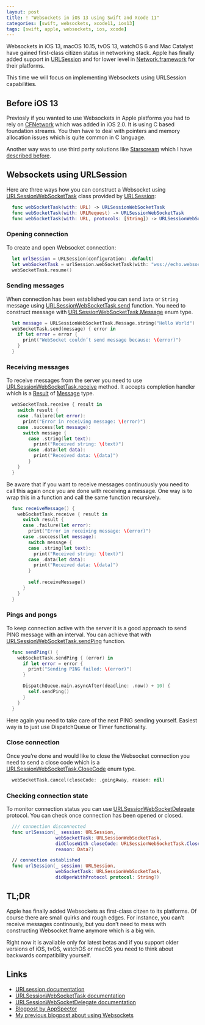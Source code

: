 ```yaml
---
layout: post
title: ! "Websockets in iOS 13 using Swift and Xcode 11"
categories: [swift, websockets, xcode11, ios13]
tags: [swift, apple, websockets, ios, xcode]
---
```


Websockets in iOS 13, macOS 10.15, tvOS 13, watchOS 6 and Mac Catalyst have gained first-class citizen status in networking stack. Apple has finally added support in [URLSession](https://developer.apple.com/documentation/foundation/urlsessionwebsockettask) and for lower level in [Network.framework](https://developer.apple.com/documentation/network/nwprotocolwebsocket) for their platforms.

This time we will focus on implementing Websockets using URLSession capabilities.

<!--more-->

## Before iOS 13

Previosly if you wanted to use Websockets in Apple platforms you had to rely on [CFNetwork](https://developer.apple.com/documentation/cfnetwork) which was added in iOS 2.0. It is using C based foundation streams. You then have to deal with pointers and memory allocation issues which is quite common in C language.

Another way was to use third party solutions like [Starscream](https://github.com/daltoniam/Starscream) which I have [described before](/websockets-swift/).

## Websockets using URLSession

Here are three ways how you can construct a Websocket using [URLSessionWebSocketTask](https://developer.apple.com/documentation/foundation/urlsessionwebsockettask) class provided by [URLSession](https://developer.apple.com/documentation/foundation/urlsession):

```swift
  func webSocketTask(with: URL) -> URLSessionWebSocketTask
  func webSocketTask(with: URLRequest) -> URLSessionWebSocketTask
  func webSocketTask(with: URL, protocols: [String]) -> URLSessionWebSocketTask
```

### Opening connection

To create and open Websocket connection:

```swift
  let urlSession = URLSession(configuration: .default)
  let webSocketTask = urlSession.webSocketTask(with: "wss://echo.websocket.org")
  webSocketTask.resume()
```


### Sending messages

When connection has been established you can send `Data` or `String` message using [URLSessionWebSocketTask.send](https://developer.apple.com/documentation/foundation/urlsessionwebsockettask/3281790-send) function. You need to construct message with [URLSessionWebSocketTask.Message](https://developer.apple.com/documentation/foundation/urlsessionwebsockettask/message) enum type.

```swift
  let message = URLSessionWebSocketTask.Message.string("Hello World")
  webSocketTask.send(message) { error in
    if let error = error {                
      print("WebSocket couldn’t send message because: \(error)")
    }
  }
```

### Receiving messages

To receive messages from the server you need to use [URLSessionWebSocketTask.receive](https://developer.apple.com/documentation/foundation/urlsessionwebsockettask/3281789-receive) method. It accepts completion handler which is a [Result](https://developer.apple.com/documentation/swift/result) of [Message](https://developer.apple.com/documentation/foundation/urlsessionwebsockettask/message) type.

```swift
  webSocketTask.receive { result in
    switch result {
    case .failure(let error):
      print("Error in receiving message: \(error)")
    case .success(let message):
      switch message {
        case .string(let text):
          print("Received string: \(text)")
        case .data(let data):
          print("Received data: \(data)")
        }
    }
  }
```

Be aware that if you want to receive messages continuously you need to call this again once you are done with receiving a message. One way is to wrap this in a function and call the same function recursively.

```swift
  func receiveMessage() {
    webSocketTask.receive { result in
      switch result {
      case .failure(let error):
        print("Error in receiving message: \(error)")
      case .success(let message):
        switch message {
        case .string(let text):
          print("Received string: \(text)")
        case .data(let data):
          print("Received data: \(data)")
        }
        
        self.receiveMessage()                
      }
    }	
  }
```

### Pings and pongs

To keep connection active with the server it is a good approach to send PING message with an interval. You can achieve that with [URLSessionWebSocketTask.sendPing](https://developer.apple.com/documentation/foundation/urlsessionwebsockettask/3181206-sendping) function.

```swift
  func sendPing() {
    webSocketTask.sendPing { (error) in
      if let error = error {
        print("Sending PING failed: \(error)")
      }

      DispatchQueue.main.asyncAfter(deadline: .now() + 10) {
        self.sendPing()
      }
    }
  }
```

Here again you need to take care of the next PING sending yourself. Easiest way is to just use DispatchQueue or Timer functionality.

### Close connection

Once you’re done and would like to close the Websocket connection you need to send a close code which is a [URLSessionWebSocketTask.CloseCode](https://developer.apple.com/documentation/foundation/urlsessionwebsockettask/closecode) enum type.

```swift
  webSocketTask.cancel(closeCode: .goingAway, reason: nil)
```

### Checking connection state

To monitor connection status you can use [URLSessionWebSocketDelegate](https://developer.apple.com/documentation/foundation/urlsessionwebsocketdelegate) protocol. You can check once connection has been opened or closed.

```swift
  /// connection disconnected
  func urlSession(_ session: URLSession, 
                  webSocketTask: URLSessionWebSocketTask,
                  didCloseWith closeCode: URLSessionWebSocketTask.CloseCode,
                  reason: Data?)

  // connection established
  func urlSession(_ session: URLSession,
                  webSocketTask: URLSessionWebSocketTask,
                  didOpenWithProtocol protocol: String?)
```

## TL;DR

Apple has finally added Websockets as first-class citzen to its platforms. Of course there are small quirks and rough edges. For instance, you can’t receive messages continously, but you don’t need to mess with constructing Websocket frame anymore which is a big win.

Right now it is available only for latest betas and if you support older versions of iOS, tvOS, watchOS or macOS you need to think about backwards compatibility yourself.

## Links

* [URLsession documentation](https://developer.apple.com/documentation/foundation)
* [URLSessionWebSocketTask documentation](https://developer.apple.com/documentation/foundation/urlsessionwebsockettask)
* [URLSessionWebSocketDelegate documentation](https://developer.apple.com/documentation/foundation/urlsessionwebsocketdelegate)
* [Blogpost by AppSpector](https://appspector.com/blog/websockets-in-ios-using-urlsessionwebsockettask)
* [My previous blogpost about using Websockets](/websockets-swift/)